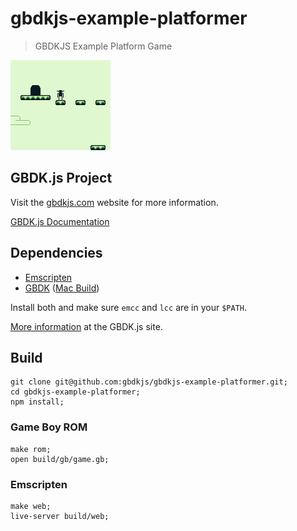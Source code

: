# gbdkjs-example-platformer

> GBDKJS Example Platform Game

![Screenshot](screenshot.png?raw=true)

## GBDK.js Project

Visit the [gbdkjs.com](https://www.gbdkjs.com) website for more information.

[GBDK.js Documentation](https://www.gbdkjs.com/docs/)

## Dependencies

- [Emscripten](http://kripken.github.io/emscripten-site/)
- [GBDK](http://gbdk.sourceforge.net/) ([Mac Build](https://www.gbdkjs.com/downloads/gbdk-mac.zip))

Install both and make sure `emcc` and `lcc` are in your `$PATH`.

[More information](https://www.gbdkjs.com/docs/installation/) at the GBDK.js site.

## Build

```shell
git clone git@github.com:gbdkjs/gbdkjs-example-platformer.git;
cd gbdkjs-example-platformer;
npm install;
```

### Game Boy ROM

```shell
make rom;
open build/gb/game.gb;
```

### Emscripten 

```shell
make web;
live-server build/web;
```
